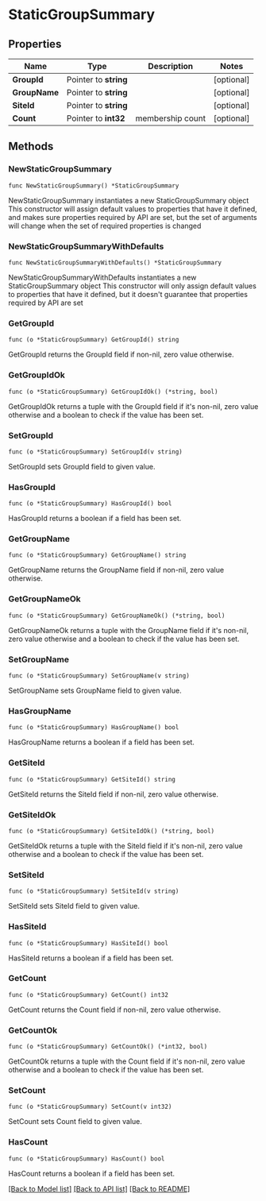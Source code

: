 # StaticGroupSummary

## Properties

Name | Type | Description | Notes
------------ | ------------- | ------------- | -------------
**GroupId** | Pointer to **string** |  | [optional] 
**GroupName** | Pointer to **string** |  | [optional] 
**SiteId** | Pointer to **string** |  | [optional] 
**Count** | Pointer to **int32** | membership count | [optional] 

## Methods

### NewStaticGroupSummary

`func NewStaticGroupSummary() *StaticGroupSummary`

NewStaticGroupSummary instantiates a new StaticGroupSummary object
This constructor will assign default values to properties that have it defined,
and makes sure properties required by API are set, but the set of arguments
will change when the set of required properties is changed

### NewStaticGroupSummaryWithDefaults

`func NewStaticGroupSummaryWithDefaults() *StaticGroupSummary`

NewStaticGroupSummaryWithDefaults instantiates a new StaticGroupSummary object
This constructor will only assign default values to properties that have it defined,
but it doesn't guarantee that properties required by API are set

### GetGroupId

`func (o *StaticGroupSummary) GetGroupId() string`

GetGroupId returns the GroupId field if non-nil, zero value otherwise.

### GetGroupIdOk

`func (o *StaticGroupSummary) GetGroupIdOk() (*string, bool)`

GetGroupIdOk returns a tuple with the GroupId field if it's non-nil, zero value otherwise
and a boolean to check if the value has been set.

### SetGroupId

`func (o *StaticGroupSummary) SetGroupId(v string)`

SetGroupId sets GroupId field to given value.

### HasGroupId

`func (o *StaticGroupSummary) HasGroupId() bool`

HasGroupId returns a boolean if a field has been set.

### GetGroupName

`func (o *StaticGroupSummary) GetGroupName() string`

GetGroupName returns the GroupName field if non-nil, zero value otherwise.

### GetGroupNameOk

`func (o *StaticGroupSummary) GetGroupNameOk() (*string, bool)`

GetGroupNameOk returns a tuple with the GroupName field if it's non-nil, zero value otherwise
and a boolean to check if the value has been set.

### SetGroupName

`func (o *StaticGroupSummary) SetGroupName(v string)`

SetGroupName sets GroupName field to given value.

### HasGroupName

`func (o *StaticGroupSummary) HasGroupName() bool`

HasGroupName returns a boolean if a field has been set.

### GetSiteId

`func (o *StaticGroupSummary) GetSiteId() string`

GetSiteId returns the SiteId field if non-nil, zero value otherwise.

### GetSiteIdOk

`func (o *StaticGroupSummary) GetSiteIdOk() (*string, bool)`

GetSiteIdOk returns a tuple with the SiteId field if it's non-nil, zero value otherwise
and a boolean to check if the value has been set.

### SetSiteId

`func (o *StaticGroupSummary) SetSiteId(v string)`

SetSiteId sets SiteId field to given value.

### HasSiteId

`func (o *StaticGroupSummary) HasSiteId() bool`

HasSiteId returns a boolean if a field has been set.

### GetCount

`func (o *StaticGroupSummary) GetCount() int32`

GetCount returns the Count field if non-nil, zero value otherwise.

### GetCountOk

`func (o *StaticGroupSummary) GetCountOk() (*int32, bool)`

GetCountOk returns a tuple with the Count field if it's non-nil, zero value otherwise
and a boolean to check if the value has been set.

### SetCount

`func (o *StaticGroupSummary) SetCount(v int32)`

SetCount sets Count field to given value.

### HasCount

`func (o *StaticGroupSummary) HasCount() bool`

HasCount returns a boolean if a field has been set.


[[Back to Model list]](../README.md#documentation-for-models) [[Back to API list]](../README.md#documentation-for-api-endpoints) [[Back to README]](../README.md)


